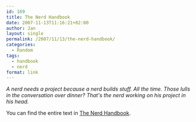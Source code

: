 ```yaml
---
id: 169
title: The Nerd Handbook
date: 2007-11-13T11:16:21+02:00
author: Jan
layout: single
permalink: /2007/11/13/the-nerd-handbook/
categories:
  - Random
tags:
  - handbook
  - nerd
format: link
---
```

_A nerd needs a project because a nerd builds stuff. All the time. Those lulls in the conversation over dinner? That's the nerd working on his project in his head._

You can find the entire text in [The Nerd Handbook](http://randsinrepose.com/archives/the-nerd-handbook/).